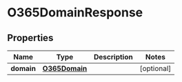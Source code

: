 

# O365DomainResponse


## Properties

| Name | Type | Description | Notes |
|------------ | ------------- | ------------- | -------------|
|**domain** | [**O365Domain**](O365Domain.md) |  |  [optional] |



